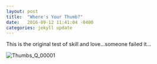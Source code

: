 ```yaml
---
layout: post
title:  "Where's Your Thumb?"
date:   2016-09-12 11:41:04 -0400
categories: jekyll update
---
```

This is the original test of skill and love...someone failed it...

![Thumbs_Q_00001](http://JRHernandez7.github.io/assets/Thumbs_Q_00001.PNG)
